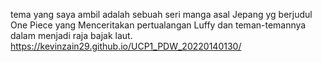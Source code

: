 tema yang saya ambil adalah sebuah seri manga asal Jepang yg berjudul One Piece yang Menceritakan pertualangan Luffy dan teman-temannya dalam menjadi raja bajak laut.
https://kevinzain29.github.io/UCP1_PDW_20220140130/
